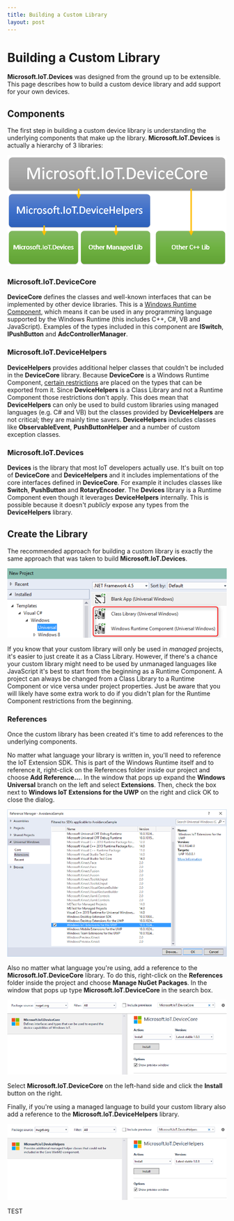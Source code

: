 ```yaml
---
title: Building a Custom Library
layout: post
---
```


# Building a Custom Library #
**Microsoft.IoT.Devices** was designed from the ground up to be extensible. This page describes how to build a custom device library and add support for your own devices.

## Components ##
The first step in building a custom device library is understanding the underlying components that make up the library. **Microsoft.IoT.Devices** is actually a hierarchy of 3 libraries:

![](images/structure.png)

### Microsoft.IoT.DeviceCore ###
**DeviceCore** defines the classes and well-known interfaces that can be implemented by other device libraries. This is a [Windows Runtime Component](https://msdn.microsoft.com/en-us/library/windows/apps/xaml/hh441572.aspx), which means it can be used in any programming language supported by the Windows Runtime (this includes C++, C#, VB and JavaScript). Examples of the types included in this component are **ISwitch**, **IPushButton** and **AdcControllerManager**.

### Microsoft.IoT.DeviceHelpers ###
**DeviceHelpers** provides additional helper classes that couldn't be included in the **DeviceCore** library. Because **DeviceCore** is a Windows Runtime Component, [certain restrictions](https://msdn.microsoft.com/en-us/library/windows/apps/xaml/br230301.aspx) are placed on the types that can be exported from it. Since **DeviceHelpers** is a Class Library and not a Runtime Component those restrictions don't apply. This does mean that **DeviceHelpers** can only be used to build custom libraries using managed languages (e.g. C# and VB) but the classes provided by **DeviceHelpers** are not critical; they are mainly time savers. **DeviceHelpers** includes classes like **ObservableEvent**, **PushButtonHelper** and a number of custom exception classes.  

### Microsoft.IoT.Devices ###
**Devices** is the library that most IoT developers actually use. It's built on top of **DeviceCore** and **DeviceHelpers** and it includes implementations of the core interfaces defined in **DeviceCore**. For example it includes classes like **Switch**, **PushButton** and **RotaryEncoder**. The **Devices** library is a Runtime Component even though it leverages **DeviceHelpers** internally. This is possible because it doesn't *publicly* expose any types from the **DeviceHelpers** library.


## Create the Library ##
The recommended approach for building a custom library is exactly the same approach that was taken to build **Microsoft.IoT.Devices**.

![](images/newlibproj.png)

If you know that your custom library will only be used in *managed* projects, it's easier to just create it as a Class Library. However, if there's a chance your custom library might need to be used by unmanaged languages like JavaScript it's best to start from the beginning as a Runtime Component. A project can always be changed from a Class Library to a Runtime Component or vice versa under project properties. Just be aware that you will likely have some extra work to do if you didn't plan for the Runtime Component restrictions from the beginning.

### References ###
Once the custom library has been created it's time to add references to the underlying components.

No matter what language your library is written in, you'll need to reference the IoT Extension SDK. This is part of the Windows Runtime itself and to reference it, right-click on the References folder inside our project and choose **Add Reference…**. In the window that pops up expand the **Windows Universal** branch on the left and select **Extensions**. Then, check the box next to **Windows IoT Extensions for the UWP** on the right and click OK to close the dialog.

![](images/iotextension.png)

Also no matter what language you're using, add a reference to the **Microsoft.IoT.DeviceCore** library. To do this, right-click on the **References** folder inside the project and choose **Manage NuGet Packages**. In the window that pops up type **Microsoft.IoT.DeviceCore** in the search box.

![](images/devicecorepack.png)

Select **Microsoft.IoT.DeviceCore** on the left-hand side and click the **Install** button on the right.

Finally, if you're using a managed language to build your custom library also add a reference to the **Microsoft.IoT.DeviceHelpers** library.

![](images/devicehelperspack.png)

TEST
